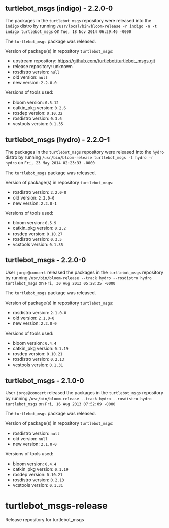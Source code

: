 ## turtlebot_msgs (indigo) - 2.2.0-0

The packages in the `turtlebot_msgs` repository were released into the `indigo` distro by running `/usr/local/bin/bloom-release -r indigo -n -t indigo turtlebot_msgs` on `Tue, 18 Nov 2014 06:29:46 -0000`

The `turtlebot_msgs` package was released.

Version of package(s) in repository `turtlebot_msgs`:
- upstream repository: https://github.com/turtlebot/turtlebot_msgs.git
- release repository: unknown
- rosdistro version: `null`
- old version: `null`
- new version: `2.2.0-0`

Versions of tools used:
- bloom version: `0.5.12`
- catkin_pkg version: `0.2.6`
- rosdep version: `0.10.32`
- rosdistro version: `0.3.6`
- vcstools version: `0.1.35`


## turtlebot_msgs (hydro) - 2.2.0-1

The packages in the `turtlebot_msgs` repository were released into the `hydro` distro by running `/usr/bin/bloom-release turtlebot_msgs -t hydro -r hydro` on `Fri, 23 May 2014 02:23:33 -0000`

The `turtlebot_msgs` package was released.

Version of package(s) in repository `turtlebot_msgs`:
- rosdistro version: `2.2.0-0`
- old version: `2.2.0-0`
- new version: `2.2.0-1`

Versions of tools used:
- bloom version: `0.5.9`
- catkin_pkg version: `0.2.2`
- rosdep version: `0.10.27`
- rosdistro version: `0.3.5`
- vcstools version: `0.1.35`


## turtlebot_msgs - 2.2.0-0

User `jorge@concert` released the packages in the `turtlebot_msgs` repository by running `/usr/bin/bloom-release --track hydro --rosdistro hydro turtlebot_msgs` on `Fri, 30 Aug 2013 05:28:35 -0000`

The `turtlebot_msgs` package was released.

Version of package(s) in repository `turtlebot_msgs`:
- rosdistro version: `2.1.0-0`
- old version: `2.1.0-0`
- new version: `2.2.0-0`

Versions of tools used:
- bloom version: `0.4.4`
- catkin_pkg version: `0.1.19`
- rosdep version: `0.10.21`
- rosdistro version: `0.2.13`
- vcstools version: `0.1.31`


## turtlebot_msgs - 2.1.0-0

User `jorge@concert` released the packages in the `turtlebot_msgs` repository by running `/usr/bin/bloom-release --track hydro --rosdistro hydro turtlebot_msgs` on `Fri, 16 Aug 2013 07:52:09 -0000`

The `turtlebot_msgs` package was released.

Version of package(s) in repository `turtlebot_msgs`:
- rosdistro version: `null`
- old version: `null`
- new version: `2.1.0-0`

Versions of tools used:
- bloom version: `0.4.4`
- catkin_pkg version: `0.1.19`
- rosdep version: `0.10.21`
- rosdistro version: `0.2.13`
- vcstools version: `0.1.31`


turtlebot_msgs-release
======================

Release repository for turtlebot_msgs
